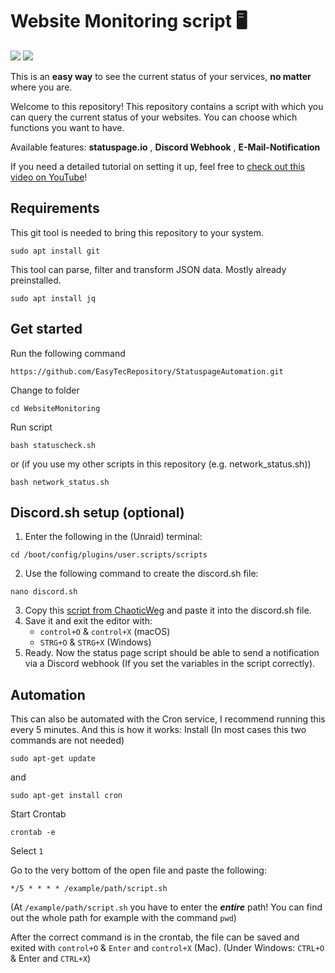 # Website Monitoring script 🖥️
![](https://img.shields.io/badge/Status-In_Entwicklung-orange)
![](https://img.shields.io/badge/Version-BETA-orange)

This is an **easy way** to see the current status of your services, **no matter** where you are.

Welcome to this repository!
This repository contains a script with which you can query the current status of your websites.
You can choose which functions you want to have.

Available features: **statuspage.io** , **Discord Webhook** , **E-Mail-Notification**

If you need a detailed tutorial on setting it up, feel free to [check out this video on YouTube](https://youtube.com/EasyTec100)!

## Requirements
This git tool is needed to bring this repository to your system.
```
sudo apt install git
```

This tool can parse, filter and transform JSON data. Mostly already preinstalled.
```
sudo apt install jq
```

## Get started
Run the following command
```
https://github.com/EasyTecRepository/StatuspageAutomation.git
```

Change to folder
```
cd WebsiteMonitoring
```

Run script
```
bash statuscheck.sh
```
or (if you use my other scripts in this repository (e.g. network_status.sh))
```
bash network_status.sh
```

## Discord.sh setup (optional)
1. Enter the following in the (Unraid) terminal: 
```
cd /boot/config/plugins/user.scripts/scripts
```
2. Use the following command to create the discord.sh file:
```
nano discord.sh
```
3. Copy this [script from ChaoticWeg](https://github.com/ChaoticWeg/discord.sh/blob/master/discord.sh) and paste it into the discord.sh file.
4. Save it and exit the editor with:
   - ```control+O``` & ```control+X``` (macOS)
   - ```STRG+O``` & ```STRG+X``` (Windows)
5. Ready. Now the status page script should be able to send a notification via a Discord webhook (If you set the variables in the script correctly).

## Automation
This can also be automated with the Cron service, I recommend running this every 5 minutes.
And this is how it works:
Install (In most cases this two commands are not needed)
```
sudo apt-get update
```
and
```
sudo apt-get install cron
```

Start Crontab
```
crontab -e
```
Select ```1```

Go to the very bottom of the open file and paste the following:
```
*/5 * * * * /example/path/script.sh
```
(At ```/example/path/script.sh``` you have to enter the **_entire_** path! You can find out the whole path for example with the command ```pwd```)

After the correct command is in the crontab, the file can be saved and exited with ```control+O``` & ```Enter``` and ```control+X``` (Mac). (Under Windows: ```CTRL+O``` & Enter and ```CTRL+X```)
